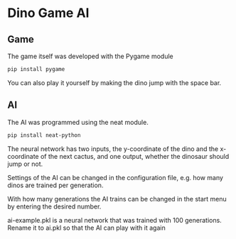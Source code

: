 # Dino Game AI #
## Game ##
The game itself was developed with the Pygame module
```bash
pip install pygame
```
You can also play it yourself by making the dino jump with the space bar.

## AI ##
The AI was programmed using the neat module.
```bash
pip install neat-python
```
The neural network has two inputs, the y-coordinate of the dino and the x-coordinate of the next cactus, and one output, whether the dinosaur should jump or not.

Settings of the AI can be changed in the configuration file, e.g. how many dinos are trained per generation.

With how many generations the AI trains can be changed in the start menu by entering the desired number.

ai-example.pkl is a neural network that was trained with 100 generations. Rename it to ai.pkl so that the AI can play with it again